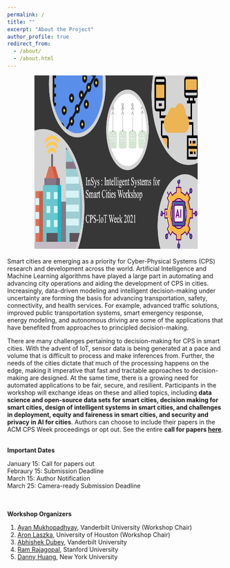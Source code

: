 ```yaml
---
permalink: /
title: ""
excerpt: "About the Project"
author_profile: true
redirect_from: 
  - /about/
  - /about.html
---
```

<div style="text-align:center">
  <img src="images/insys_2.png" height="400px" width="75%" />
</div>

<br>
Smart cities are emerging as a priority for Cyber-Physical Systems (CPS) research and development across the world. Artificial Intelligence and Machine Learning algorithms have played a large part in automating and advancing city operations and aiding the development of CPS in cities. Increasingly, data-driven modeling and intelligent decision-making under uncertainty are forming the basis for advancing transportation, safety, connectivity, and health services. For example, advanced traffic solutions, improved public transportation systems, smart emergency response, energy modeling, and autonomous driving are some of the applications that have benefited from approaches to principled decision-making.

There are many challenges pertaining to decision-making for CPS in smart cities. With the advent of IoT, sensor data is being generated at a pace and volume that is difficult to process and make inferences from. Further, the needs of the cities dictate that much of the processing happens on the edge, making it imperative that fast and tractable approaches to decision-making are designed. At the same time, there is a growing need for automated applications to be fair, secure, and resilient. Participants in the workshop will exchange ideas on these and allied topics, including <b>data science and open-source data sets for smart cities, decision making for smart cities, design of intelligent systems in smart cities, and challenges in deployment, equity and faireness in smart cities, and security and privacy in AI for cities</b>. Authors can choose to include their papers in the ACM CPS Week proceedings or opt out. See the entire <b>call for papers [here](https://insys-cpsweek.github.io/cfp/)</b>.

<br>
<b>Important Dates</b>
<br>

January 15: Call for papers out<br>
Febraury 15: Submission Deadline<br>
March 15: Author Notification<br>
March 25: Camera-ready Submission Deadline<br>
<br>

<br>
<b>Workshop Organizers</b>
<br>

1. <a href="https://ayanmukhopadhyay.github.io">Ayan Mukhopadhyay</a>, Vanderbilt University (Workshop Chair)<br>
2. <a href="https://aronlaszka.com/">Aron Laszka</a>, University of Houston (Workshop Chair)<br>
3. <a href="https://scopelab.ai/">Abhishek Dubey</a>, Vanderbilt University<br>
4. <a href="https://profiles.stanford.edu/ram-rajagopal">Ram Rajagopal</a>, Stanford University<br>
5. <a href="https://hdanny.org/">Danny Huang</a>, New York University<br>

<!-- 
 <div class="row">
  <div class="column">
    <a href="https://ayanmukhopadhyay.github.io">
      <img src="images/Ayan.png" alt="ayan" height="300" width="300" text-align="center">
      <figcaption style="text-align:center">Dr. Ayan Mukhopadyay <br> Vanderbilt University</figcaption>
    </a>
  </div>
  <div class="column">
    <a href="https://aronlaszka.com/">
      <img src="images/laszka.jpg" alt="aron" height="300" width="300" text-align="center">
      <figcaption style="text-align:center">Dr. Aron Laszka <br> University of Houston</figcaption>
    </a>
  </div>
  <div class="column">
    <a href="https://scopelab.ai/">
      <img src="images/dubey.jpg" alt="dubey" height="300" width="300" text-align="center">
      <figcaption style="text-align:center">Dr. Abhishek Dubey <br> Vanderbilt University</figcaption>
    </a>
  </div>
  <div class="column">
    <a href="https://hdanny.org/">
      <img src="images/danny.jpg" alt="danny" height="300" width="300" text-align="center">
      <figcaption style="text-align:center">Dr. Danny Huang <br> NYU</figcaption>
    </a>
  </div>
  <div class="column">
    <a href="https://profiles.stanford.edu/ram-rajagopal">
      <img src="images/ram.jpg" alt="ram" height="300" width="300" text-align="center">
      <figcaption style="text-align:center">Dr. Ram Rajagopal <br> Stanford University</figcaption>
    </a>
  </div>
</div>
  -->


      
